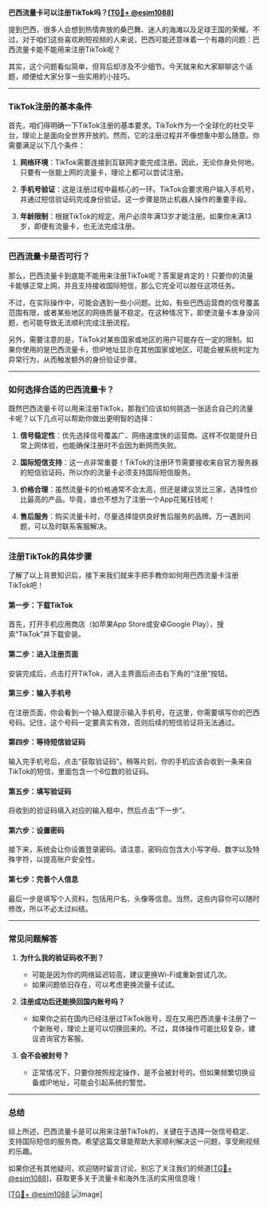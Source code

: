 **巴西流量卡可以注册TikTok吗？[[TG💪+ @esim1088](https://t.me/s/esim1088)]**

提到巴西，很多人会想到热情奔放的桑巴舞、迷人的海滩以及足球王国的荣耀。不过，对于咱们这些喜欢刷短视频的人来说，巴西可能还意味着一个有趣的问题：巴西流量卡能不能用来注册TikTok呢？

其实，这个问题看似简单，但背后却涉及不少细节。今天就来和大家聊聊这个话题，顺便给大家分享一些实用的小技巧。

---

### **TikTok注册的基本条件**

首先，咱们得明确一下TikTok注册的基本要求。TikTok作为一个全球化的社交平台，理论上是面向全世界开放的。然而，它的注册过程并不像想象中那么随意。你需要满足以下几个条件：

1. **网络环境**：TikTok需要连接到互联网才能完成注册。因此，无论你身处何地，只要有一张能上网的流量卡，理论上都可以尝试注册。
   
2. **手机号验证**：这是注册过程中最核心的一环。TikTok会要求用户输入手机号，并通过短信验证码完成身份验证。这一步骤是防止机器人操作的重要手段。

3. **年龄限制**：根据TikTok的规定，用户必须年满13岁才能注册。如果你未满13岁，即便有流量卡，也无法完成注册。

---

### **巴西流量卡是否可行？**

那么，巴西流量卡到底能不能用来注册TikTok呢？答案是肯定的！只要你的流量卡能够正常上网，并且支持接收国际短信，那么它完全可以胜任这项任务。

不过，在实际操作中，可能会遇到一些小问题。比如，有些巴西运营商的信号覆盖范围有限，或者某些地区的网络质量不稳定。在这种情况下，即使流量卡本身没问题，也可能导致无法顺利完成注册流程。

另外，需要注意的是，TikTok对某些国家或地区的用户可能存在一定的限制。如果你使用的是巴西流量卡，但IP地址显示在其他国家或地区，可能会被系统判定为异常行为，从而触发额外的身份验证步骤。

---

### **如何选择合适的巴西流量卡？**

既然巴西流量卡可以用来注册TikTok，那我们应该如何挑选一张适合自己的流量卡呢？以下几点可以帮助你做出更明智的选择：

1. **信号稳定性**：优先选择信号覆盖广、网络速度快的运营商。这样不仅能提升日常上网体验，也能确保注册时不会因为断网而失败。

2. **国际短信支持**：这一点非常重要！TikTok的注册环节需要接收来自官方服务器的短信验证码，所以你的流量卡必须支持国际短信服务。

3. **价格合理**：虽然流量卡的价格通常不会太高，但还是建议货比三家，选择性价比最高的产品。毕竟，谁也不想为了注册一个App花冤枉钱呢！

4. **售后服务**：购买流量卡时，尽量选择提供良好售后服务的品牌。万一遇到问题，可以及时联系客服解决。

---

### **注册TikTok的具体步骤**

了解了以上背景知识后，接下来我们就来手把手教你如何用巴西流量卡注册TikTok吧！

#### **第一步：下载TikTok**
首先，打开手机应用商店（如苹果App Store或安卓Google Play），搜索“TikTok”并下载安装。

#### **第二步：进入注册页面**
安装完成后，点击打开TikTok，进入主界面后点击右下角的“注册”按钮。

#### **第三步：输入手机号**
在注册页面，你会看到一个输入框提示输入手机号。在这里，你需要填写你的巴西号码。记住，这个号码一定要真实有效，否则后续的短信验证将无法通过。

#### **第四步：等待短信验证码**
输入完手机号后，点击“获取验证码”。稍等片刻，你的手机应该会收到一条来自TikTok的短信，里面包含一个6位数的验证码。

#### **第五步：填写验证码**
将收到的验证码填入对应的输入框中，然后点击“下一步”。

#### **第六步：设置密码**
接下来，系统会让你设置登录密码。请注意，密码应包含大小写字母、数字以及特殊字符，以提高账户安全性。

#### **第七步：完善个人信息**
最后一步是填写个人资料，包括用户名、头像等信息。当然，这些内容你可以随时修改，所以不必太过纠结。

---

### **常见问题解答**

1. **为什么我的验证码收不到？**
   - 可能是因为你的网络延迟较高，建议更换Wi-Fi或重新尝试几次。
   - 如果问题依旧存在，可以考虑更换流量卡试试。

2. **注册成功后还能换回国内账号吗？**
   - 如果你之前在国内已经注册过TikTok账号，现在又用巴西流量卡注册了一个新账号，理论上是可以切换回来的。不过，具体操作可能比较复杂，建议咨询官方客服。

3. **会不会被封号？**
   - 正常情况下，只要你按照规定操作，是不会被封号的。但如果频繁切换设备或IP地址，可能会引起系统的警觉。

---

### **总结**

综上所述，巴西流量卡是可以用来注册TikTok的，关键在于选择一张信号稳定、支持国际短信的服务商。希望这篇文章能帮助大家顺利解决这一问题，享受刷视频的乐趣。

如果你还有其他疑问，欢迎随时留言讨论。别忘了关注我们的频道[[TG💪+ @esim1088](https://t.me/s/esim1088)]，获取更多关于流量卡和海外生活的实用信息哦！

[[TG💪+ @esim1088](https://t.me/s/esim1088) ![Image](https://i.postimg.cc/4NQfJmqS/Snipaste-2025-05-13-00-14-12.png)]